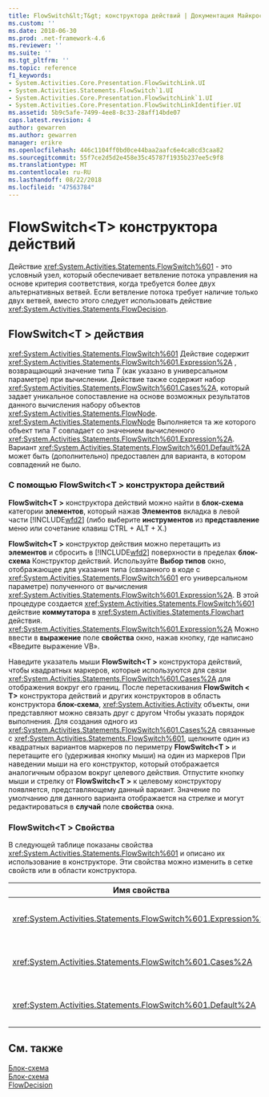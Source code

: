 ```yaml
---
title: FlowSwitch&lt;T&gt; конструктора действий | Документация Майкрософт
ms.custom: ''
ms.date: 2018-06-30
ms.prod: .net-framework-4.6
ms.reviewer: ''
ms.suite: ''
ms.tgt_pltfrm: ''
ms.topic: reference
f1_keywords:
- System.Activities.Core.Presentation.FlowSwitchLink.UI
- System.Activities.Statements.FlowSwitch`1.UI
- System.Activities.Core.Presentation.FlowSwitchLink`1.UI
- System.Activities.Core.Presentation.FlowSwitchLinkIdentifier.UI
ms.assetid: 5b9c5afe-7499-4ee8-8c33-28aff14bde07
caps.latest.revision: 4
author: gewarren
ms.author: gewarren
manager: erikre
ms.openlocfilehash: 446c1104ff0bd0ce44baa2aafc6e4ca8cd3caa82
ms.sourcegitcommit: 55f7ce2d5d2e458e35c45787f1935b237ee5c9f8
ms.translationtype: MT
ms.contentlocale: ru-RU
ms.lasthandoff: 08/22/2018
ms.locfileid: "47563784"
---
```

# <a name="flowswitchlttgt-activity-designer"></a>FlowSwitch&lt;T&gt; конструктора действий
Действие <xref:System.Activities.Statements.FlowSwitch%601> - это условный узел, который обеспечивает ветвление потока управления на основе критерия соответствия, когда требуется более двух альтернативных ветвей. Если ветвление потока требует наличие только двух ветвей, вместо этого следует использовать действие <xref:System.Activities.Statements.FlowDecision>.  
  
## <a name="the-flowswitcht-activity"></a>FlowSwitch\<T > действия  
 <xref:System.Activities.Statements.FlowSwitch%601> Действие содержит <xref:System.Activities.Statements.FlowSwitch%601.Expression%2A> , возвращающий значение типа *T* (как указано в универсальном параметре) при вычислении. Действие также содержит набор <xref:System.Activities.Statements.FlowSwitch%601.Cases%2A>, который задает уникальное сопоставление на основе возможных результатов данного вычисления набору объектов <xref:System.Activities.Statements.FlowNode>. <xref:System.Activities.Statements.FlowNode> Выполняется та же которого объект типа *T* совпадает со значением вычисленного <xref:System.Activities.Statements.FlowSwitch%601.Expression%2A>. Вариант <xref:System.Activities.Statements.FlowSwitch%601.Default%2A> может быть (дополнительно) предоставлен для варианта, в котором совпадений не было.  
  
### <a name="using-the-flowswitcht-activity-designer"></a>С помощью FlowSwitch\<T > конструктора действий  
 **FlowSwitch\<T >** конструктора действий можно найти в **блок-схема** категории **элементов**, который нажав **Элементов** вкладка в левой части [!INCLUDE[wfd2](../includes/wfd2-md.md)] (либо выберите **инструментов** из **представление** меню или сочетание клавиш CTRL + ALT + X.)  
  
 **FlowSwitch\<T >** конструктор действия можно перетащить из **элементов** и сбросить в [!INCLUDE[wfd2](../includes/wfd2-md.md)] поверхности в пределах **блок-схема** Конструктор действий. Используйте **Выбор типов** окно, отображающее для указания типа (связанного в коде с <xref:System.Activities.Statements.FlowSwitch%601> его универсальном параметре) полученного от вычисления <xref:System.Activities.Statements.FlowSwitch%601.Expression%2A>. В этой процедуре создается <xref:System.Activities.Statements.FlowSwitch%601> действие **коммутатора** в <xref:System.Activities.Statements.Flowchart> действия. <xref:System.Activities.Statements.FlowSwitch%601.Expression%2A> Можно ввести в **выражение** поле **свойства** окно, нажав кнопку, где написано «Введите выражение VB».  
  
 Наведите указатель мыши **FlowSwitch\<T >** конструктора действий, чтобы квадратных маркеров, которые используются для связи <xref:System.Activities.Statements.FlowSwitch%601.Cases%2A> для отображения вокруг его границ. После перетаскивания **FlowSwitch < T\>**  конструктора действий и других конструкторов в область конструктора **блок-схема**, <xref:System.Activities.Activity> объекты, они представляют можно связать друг с другом Чтобы указать порядок выполнения. Для создания одного из <xref:System.Activities.Statements.FlowSwitch%601.Cases%2A> связанные с <xref:System.Activities.Statements.FlowSwitch%601>, щелкните один из квадратных вариантов маркеров по периметру **FlowSwitch\<T >** и перетащите его (удерживая кнопку мыши) на один из маркеров При наведении мыши на его конструктор, который отображается аналогичным образом вокруг целевого действия. Отпустите кнопку мыши и стрелку от **FlowSwitch\<T >** к целевому конструктору появляется, представляющему данный вариант. Значение по умолчанию для данного варианта отображается на стрелке и могут редактироваться в **случай** поле **свойства** окна.  
  
### <a name="the-flowswitcht-properties"></a>FlowSwitch\<T > Свойства  
 В следующей таблице показаны свойства <xref:System.Activities.Statements.FlowSwitch%601> и описано их использование в конструкторе. Эти свойства можно изменить в сетке свойств или в области конструктора.  
  
|Имя свойства|Обязательно|Использование|  
|-------------------|--------------|-----------|  
|<xref:System.Activities.Statements.FlowSwitch%601.Expression%2A>|True|Указывает выражение, вычисляемое для определения того, на какой из вариантов <xref:System.Activities.Statements.FlowSwitch%601.Cases%2A> следует переключиться в пути выполнения.|  
|<xref:System.Activities.Statements.FlowSwitch%601.Cases%2A>|False|Задает уникальное сопоставление возможных результатов, полученных при вычислении <xref:System.Activities.Statements.FlowSwitch%601.Expression%2A>, набору объектов <xref:System.Activities.Statements.FlowNode>.|  
|<xref:System.Activities.Statements.FlowSwitch%601.Default%2A>|True|Задает сопоставление, когда вычисление <xref:System.Activities.Statements.FlowSwitch%601.Expression%2A> не совпадает ни с одним значением, содержащимся в объекте <xref:System.Activities.Statements.FlowSwitch%601.Cases%2A>.|  
  
## <a name="see-also"></a>См. также  
 [Блок-схема](../workflow-designer/flowchart-activity-designers.md)   
 [Блок-схема](../workflow-designer/flowchart-activity-designer.md)   
 [FlowDecision](../workflow-designer/flowdecision-activity-designer.md)